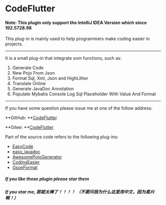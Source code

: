 # CodeFlutter
#### Note: This plugin only support the IntelliJ IDEA Version which since 192.5728.98

This plug-in is mainly used to help programmers make coding easier in projects.

---

It is a small plug-in that integrate som functions, such as:

1. Generate Code
2. New Pojo From Json
3. Format Sql, Xml, Json and HighLither
4. Translate Online
5. Generate JavaDoc Annotation
6. Populate Mybatis Console Log Sql Placeholder With Value And Format

---

If you have some question please issue me at one of the follow address: 

**GitHub: **[CodeFlutter](https://github.com/GingJing/CodeFlutter) 

**Gitee: **[CodeFlutter](https://gitee.com/gingjingdm/CodeFlutter)

Part of the source code refers to the following plug-ins:

* <a href="https://github.com/makejavas/EasyCode">EasyCode</a>
* <a href="https://github.com/starcwang/easy_javadoc">easy_javadoc</a>
* <a href="https://github.com/jineshfrancs/AwesomePojoGenerator">AwesomePojoGenerator</a>
* <a href="https://gitee.com/Chave-Z/CodingEasier">CodingEasier</a>
* <a href="https://github.com.cnpmjs.org/zzz40500/">GsonFormat</a>

#####  If you like those plugin please star them

#####  If you star me, 那就太棒了！！！！ （不要问我为什么这里用中文，因为高兴啊！）
